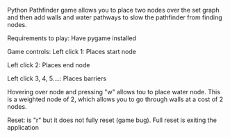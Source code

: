 Python Pathfinder game allows you to place two nodes over the set graph and then add walls and water pathways to slow the pathfinder from finding nodes.

Requirements to play:
Have pygame installed 

Game controls:
Left click 1: Places start node

Left click 2: Places end node

Left click 3, 4, 5....: Places barriers

Hovering over node and pressing "w" allows tou to place water node. This is a weighted node of 2, which allows 
you to go through walls at a cost of 2 nodes. 

Reset: is "r" but it does not fully reset (game bug). Full reset is exiting the application



